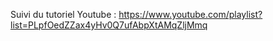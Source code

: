 Suivi du tutoriel Youtube : https://www.youtube.com/playlist?list=PLpfOedZZax4yHv0Q7ufAbpXtAMqZljMmq
